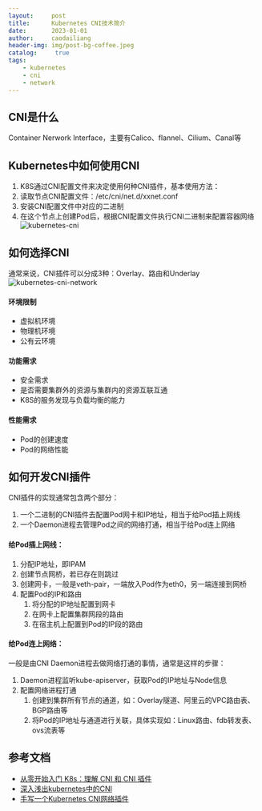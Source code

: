 ```yaml
---
layout:     post
title:      Kubernetes CNI技术简介
date:       2023-01-01
author:     caodailiang
header-img: img/post-bg-coffee.jpeg
catalog: 	 true
tags:
    - kubernetes
    - cni
    - network
---
```


## CNI是什么
Container Nerwork Interface，主要有Calico、flannel、Cilium、Canal等

## Kubernetes中如何使用CNI
1. K8S通过CNI配置文件来决定使用何种CNI插件，基本使用方法：
2. 读取节点CNI配置文件：/etc/cni/net.d/xxnet.conf
3. 安装CNI配置文件中对应的二进制
4. 在这个节点上创建Pod后，根据CNI配置文件执行CNI二进制来配置容器网络
![kubernetes-cni](https://caodailiang.github.io/img/posts/k8s-cni-1.png)

## 如何选择CNI
通常来说，CNI插件可以分成3种：Overlay、路由和Underlay
![kubernetes-cni-network](https://caodailiang.github.io/img/posts/k8s-cni-network.webp)

#### 环境限制
- 虚拟机环境
- 物理机环境
- 公有云环境

#### 功能需求
- 安全需求
- 是否需要集群外的资源与集群内的资源互联互通
- K8S的服务发现与负载均衡的能力

#### 性能需求
- Pod的创建速度
- Pod的网络性能

## 如何开发CNI插件
CNI插件的实现通常包含两个部分：
1. 一个二进制的CNI插件去配置Pod网卡和IP地址，相当于给Pod插上网线
2. 一个Daemon进程去管理Pod之间的网络打通，相当于给Pod连上网络

#### 给Pod插上网线：
1. 分配IP地址，即IPAM
2. 创建节点网桥，若已存在则跳过
3. 创建网卡，一般是veth-pair，一端放入Pod作为eth0，另一端连接到网桥
4. 配置Pod的IP和路由
    1. 将分配的IP地址配置到网卡
    2. 在网卡上配置集群网段的路由
    3. 在宿主机上配置到Pod的IP段的路由

#### 给Pod连上网络：
一般是由CNI Daemon进程去做网络打通的事情，通常是这样的步骤：
1. Daemon进程监听kube-apiserver，获取Pod的IP地址与Node信息
2. 配置网络进程打通
    1. 创建到集群所有节点的通道，如：Overlay隧道、阿里云的VPC路由表、BGP路由等
    2. 将Pod的IP地址与通道进行关联，具体实现如：Linux路由、fdb转发表、ovs流表等

## 参考文档
- [从零开始入门 K8s：理解 CNI 和 CNI 插件](https://www.infoq.cn/article/6mdfwwghzadihiq9ldst) 
- [深入浅出kubernetes中的CNI](https://zhuanlan.zhihu.com/p/110648535)
- [手写一个Kubernetes CNI网络插件](https://juejin.cn/post/7083372512452542478)
